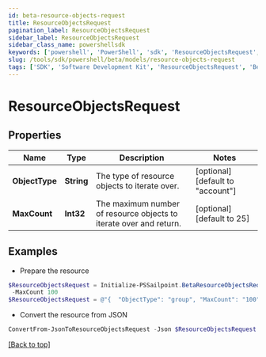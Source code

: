 ```yaml
---
id: beta-resource-objects-request
title: ResourceObjectsRequest
pagination_label: ResourceObjectsRequest
sidebar_label: ResourceObjectsRequest
sidebar_class_name: powershellsdk
keywords: ['powershell', 'PowerShell', 'sdk', 'ResourceObjectsRequest', 'BetaResourceObjectsRequest'] 
slug: /tools/sdk/powershell/beta/models/resource-objects-request
tags: ['SDK', 'Software Development Kit', 'ResourceObjectsRequest', 'BetaResourceObjectsRequest']
---
```



# ResourceObjectsRequest

## Properties

Name | Type | Description | Notes
------------ | ------------- | ------------- | -------------
**ObjectType** | **String** | The type of resource objects to iterate over. | [optional] [default to "account"]
**MaxCount** | **Int32** | The maximum number of resource objects to iterate over and return. | [optional] [default to 25]

## Examples

- Prepare the resource
```powershell
$ResourceObjectsRequest = Initialize-PSSailpoint.BetaResourceObjectsRequest  -ObjectType group `
 -MaxCount 100
$ResourceObjectsRequest = @"{  "ObjectType": "group", "MaxCount": "100" }"@
```

- Convert the resource from JSON
```powershell
ConvertFrom-JsonToResourceObjectsRequest -Json $ResourceObjectsRequest
```


[[Back to top]](#) 

